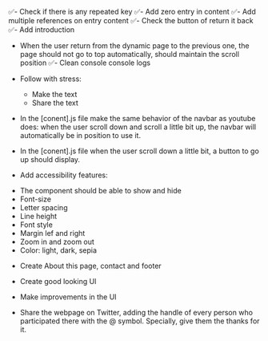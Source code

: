 ✅- Check if there is any repeated key
✅- Add zero entry in content
✅- Add multiple references on entry content
✅- Check the button of return it back
✅- Add introduction
- When the user return from the dynamic page to the previous one, the page should not go to top automatically, should maintain the scroll position
✅- Clean console console logs

- Follow with stress:
  * Make the text
  * Share the text

- In the [conent].js file make the same behavior of the navbar as youtube does: when the user scroll down and scroll a little bit up, the navbar will automatically be in position to use it.
- In the [conent].js file when the user scroll down a little bit, a button to go up should display.
  

- Add accessibility features:
 * The component should be able to show and hide
 * Font-size
 * Letter spacing
 * Line height
 * Font style
 * Margin lef and right
 * Zoom in and zoom out
 * Color: light, dark, sepia

- Create About this page, contact and footer

- Create good looking UI



 
 
- Make improvements in the UI
- Share the webpage on Twitter, adding the handle of every person who participated there with the @ symbol. Specially, give them the thanks for it.
